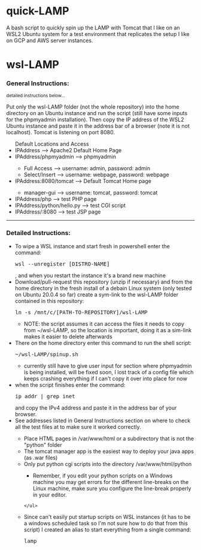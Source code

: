 # quick-LAMP
A bash script to quickly spin up the LAMP with Tomcat that I like on an WSL2 Ubuntu system for a test environment that replicates the setup I like on GCP and AWS server instances.

<h1>wsl-LAMP</h1>
<h3>General Instructions:</h3>
<small>detailed instructions below...</small>
<p>Put only the wsl-LAMP folder (not the whole repository) into the home directory on an Ubuntu instance and run the script (still have some inputs for the phpmyadmin installation). Then copy the IP address of the WSL2 Ubuntu instance and paste it in the address bar of a browser (note it is not localhost). Tomcat is listening on port 8080.

<ul>Default Locations and Access
  <li>IPAddress --> Apache2 Default Home Page</li>
  <li>IPAddress/phpmyadmin --> phpmyadmin</li>
    <ul>
      <li>Full Access --> username: admin, password: admin</li>
      <li>Select/Insert --> username: webpage, password: webpage</li>
    </ul>
  <li>IPAddress:8080/tomcat --> Default Tomcat Home page</li>
    <ul>
      <li>manager-gui --> username: tomcat, password: tomcat</li>
    </ul>
  <li>IPAddress/php --> test PHP page</li>
  <li>IPAddress/python/hello.py --> test CGI script</li>
  <li>IPAddress/:8080 --> test JSP page</li>
</ul>

<hr>

<h3>Detailed Instructions:</h3>
<ul>
  <li>To wipe a WSL instance and start fresh in powershell enter the command: <pre>wsl --unregister [DISTRO-NAME]</pre>, and when you restart the instance it's a brand new machine</li>
  <li>Download/pull-request this repository (unzip if necessary) and from the home directory in the fresh install of a debain Linux system (only tested on Ubuntu 20.0.4 so far) create a sym-link to the wsl-LAMP folder contained in this repository: <pre>ln -s /mnt/c/[PATH-TO-REPOSITORY]/wsl-LAMP</pre></li>
    <ul>
      <li>NOTE: the script assumes it can access the files it needs to copy from ~/wsl-LAMP, so the location is important, doing it as a sim-link makes it easier to delete afterwards</li>
    </ul>
  <li>There on the home directory enter this command to run the shell script: <pre>~/wsl-LAMP/spinup.sh</pre></li>
    <ul>
      <li>currently still have to give user input for section where phpmyadmin is being installed, will be fixed soon, I lost track of a config file which keeps crashing everything if I can't copy it over into place for now</li>
    </ul>
  <li>when the script finishes enter the command: <pre>ip addr | grep inet</pre> and copy the IPv4 address and paste it in the address bar of your browser.</li>
  <li>See addresses listed in General Instructions section on where to check all the test files at to make sure it worked correctly.</li>
    <ul>
      <li>Place HTML pages in /var/www/html or a subdirectory that is not the "python" folder</li>
      <li>The tomcat manager app is the easiest way to deploy your java apps (as .war files)</li>
      <li>Only put python cgi scripts into the directory /var/www/html/python</li>
        <ul>
           <li>Remember, if you edit your python scripts on a Windows machine you may get errors for the different line-breaks on the Linux machine, make sure you configure the line-break properly in your editor.</li>
      </ul>
    
    </ul>
  <li>Since can't easily put startup scripts on WSL instances (it has to be a windows scheduled task so I'm not sure how to do that from this script) I created an alias to start everything from a single command: <pre>lamp</pre></li>
</ul>
    
    
    
    
